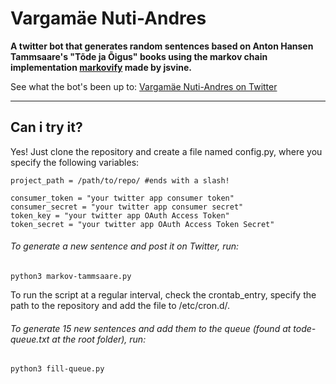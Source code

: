 # Vargamäe Nuti-Andres

**A twitter bot that generates random sentences based on Anton Hansen Tammsaare's "Tõde ja Õigus" books using the markov chain implementation [markovify](https://github.com/jsvine/markovify) made by jsvine.**

See what the bot's been up to: [Vargamäe Nuti-Andres on Twitter](https://twitter.com/tammsaarebot)

----
## Can i try it?
Yes! Just clone the repository and create a file named config.py, where you specify the following variables:

    project_path = /path/to/repo/ #ends with a slash!

    consumer_token = "your twitter app consumer token"
    consumer_secret = "your twitter app consumer secret"
    token_key = "your twitter app OAuth Access Token"
    token_secret = "your twitter app OAuth Access Token Secret"


###### To generate a new sentence and post it on Twitter, run:
    python3 markov-tammsaare.py

To run the script at a regular interval, check the crontab_entry, specify the path to the repository and add the file to /etc/cron.d/.

###### To generate 15 new sentences and add them to the queue (found at *tode-queue.txt* at the root folder), run:
    python3 fill-queue.py


